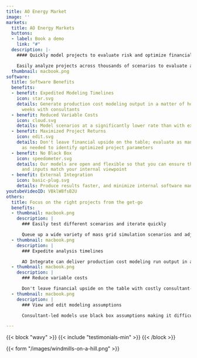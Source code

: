 ```yaml
---
title: AO Energy Market
image: ''
markets:
  title: AO Energy Markets
  buttons:
  - label: Book a demo
    link: "#"
  description: |-
    #### Quickly model projects to evaluate risk and optimize financial viability

    Easily analyze projects across thousands of scenarios to evaluate and optimize basis risk, market pricing, congestion, and overall financial upside of renewable and storage projects using the latest research in production cost, unit commitment, capacity expansion, and uncertainty modeling.
  thumbnail: macbook.png
software:
  title: Software Benefits
  benefits:
  - benefit: Expedited Modeling Timelines
    icon: star.svg
    details: Generate production cost modeling output in a matter of hours vs. 2-4
      weeks with consultants
  - benefit: Reduced Variable Costs
    icon: cloud.svg
    details: Model scenarios at a significantly lower rate than with external consultants
  - benefit: Maximized Project Returns
    icon: edit.svg
    details: Don't leave financial upside on the table; evaluate as many scenarios
      as needed to identify optimized project parameters
  - benefit: No Black Box
    icon: speedometer.svg
    details: Our models are open and flexible so that you can ensure the model's assumptions
      and inputs match your internal viewpoint
  - benefit: External Integration
    icon: basic-plug.svg
    details: Produce results faster, and minimize internal software management
youtubeVideoID: VBklW8fsB2U
others:
  title: Focus on the right projects from the get-go
  benefits:
  - thumbnail: macbook.png
    description: |
      ### Easily test different scenarios and iterate quickly

      Queue up a wide variety of mass grid simulation scenarios and adjust parameters after the initial run to find the right configuration. Consultant-provided runs typically only include a few scenario views and revised scenarios come with additional multi-week timelines.
  - thumbnail: macbook.png
    description: |
      ### Expedite analysis timelines

      AO Integrate can deliver production cost modeling run output in a matter of hours vs. 2-4 weeks with consultants.
  - thumbnail: macbook.png
    description: |
      ### Reduce variable costs

      Don't leave financial upside on the table with costly consultant-led modeling runs. Our solution allows you to cost-effectively evaluate as many scenarios as needed to optimize your project and identify the ideal parameters.
  - thumbnail: macbook.png
    description: |
      ### View and edit modeling assumptions

      Consultant-led models use black box assumptions making it difficult for developers to understand what is being analyzed and adjust parameters as needed. We use an open modeling approach so you can clearly view and augment the assumptions to better align with your team's approach.

---
```

{{< block "wavy" >}}
{{< include "testimonials-min" >}}
{{< /block >}}

{{< form "/images/windmills-on-a-hill.png" >}}